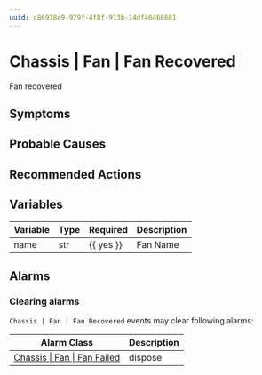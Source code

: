 ```yaml
---
uuid: c86978e9-979f-4f8f-913b-14df46466681
---
```

# Chassis | Fan | Fan Recovered

Fan recovered

## Symptoms

## Probable Causes

## Recommended Actions

## Variables

| Variable | Type | Required  | Description |
| -------- | ---- | --------- | ----------- |
| name     | str  | {{ yes }} | Fan Name    |

## Alarms

### Clearing alarms

`Chassis | Fan | Fan Recovered` events may clear following alarms:

| Alarm Class                                                                                | Description |
| ------------------------------------------------------------------------------------------ | ----------- |
| [Chassis \| Fan \| Fan Failed](../../../alarm-classes-reference/chassis/fan/fan-failed.md) | dispose     |
